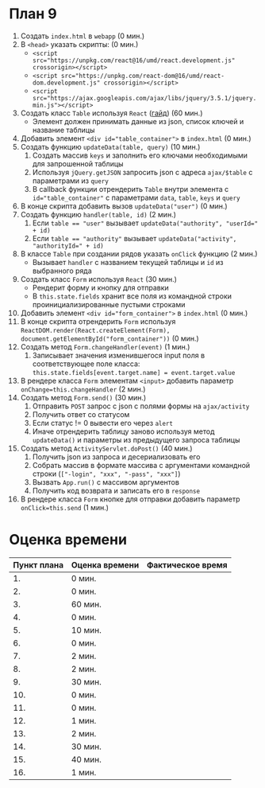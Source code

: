 # План 9
1. Создать `index.html` в `webapp` (0 мин.)
2. В `<head>` указать скрипты: (0 мин.)
   * `<script src="https://unpkg.com/react@16/umd/react.development.js" crossorigin></script>`
   * `<script src="https://unpkg.com/react-dom@16/umd/react-dom.development.js" crossorigin></script>`
   * `<script src="https://ajax.googleapis.com/ajax/libs/jquery/3.5.1/jquery.min.js"></script>`
3. Создать класс `Table` используя `React` ([гайд](https://medium.com/@subalerts/create-dynamic-table-from-json-in-react-js-1a4a7b1146ef)) (60 мин.)
   * Элемент должен принимать данные из json, список ключей и название таблицы
4. Добавить элемент `<div id="table_container">` в `index.html` (0 мин.)
5. Создать функцию `updateData(table, query)` (10 мин.)
   1. Создать массив `keys` и заполнить его ключами необходимыми для запрошенной таблицы
   2. Используя `jQuery.getJSON` запросить json с адреса `ajax/$table` с параметрами из `query`
   3. В callback функции отрендерить `Table` внутри элемента с `id="table_container"` с параметрами `data`, `table`, `keys` и `query`
6. В конце скрипта добавить вызов `updateData("user")` (0 мин.)
7. Создать функцию `handler(table, id)` (2 мин.)
   1. Если `table == "user"` вызывает `updateData("authority", "userId=" + id)`
   2. Если `table == "authority"` вызывает `updateData("activity", "authorityId=" + id)`
8. В классе `Table` при создании рядов указать `onClick` функцию (2 мин.)
   * Вызывает `handler` с названием текущей таблицы и `id` из выбранного ряда
9. Создать класс `Form` используя `React` (30 мин.)
   * Рендерит форму и кнопку для отправки
   * В `this.state.fields` хранит все поля из командной строки проинициализированные пустыми строками
10. Добавить элемент `<div id="form_container">` в `index.html` (0 мин.)
11. В конце скрипта отрендерить `Form` используя `ReactDOM.render(React.createElement(Form), document.getElementById("form_container"))` (0 мин.)
12. Создать метод `Form.changeHandler(event)` (1 мин.)
    1. Записывает значения изменившегося input поля в соответствующее поле класса: `this.state.fields[event.target.name] = event.target.value`
13. В рендере класса `Form` элементам `<input>` добавить параметр `onChange=this.changeHandler` (2 мин.)
14. Создать метод `Form.send()` (30 мин.)
    1. Отправить `POST` запрос с json с полями формы на `ajax/activity`
    2. Получить ответ со статусом
    3. Если статус != 0 вывести его через `alert`
    4. Иначе отрендерить таблицу заново используя метод `updateData()` и параметры из предыдущего запроса таблицы
15. Создать метод `ActivityServlet.doPost()` (40 мин.)
    1. Получить json из запроса и десериализовать его
    2. Собрать массив в формате массива с аргументами командной строки (`["-login", "xxx", "-pass", "xxx"]`)
    3. Вызвать `App.run()` с массивом аргументов
    4. Получить код возврата и записать его в `response`
16. В рендере класса `Form` кнопке для отправки добавить параметр `onClick=this.send` (1 мин.)

# Оценка времени
| Пункт плана | Оценка времени | Фактическое время |
| ----------- | -------------- | ----------------- |
| 1.          | 0 мин.         |                   |
| 2.          | 0 мин.         |                   |
| 3.          | 60 мин.        |                   |
| 4.          | 0 мин.         |                   |
| 5.          | 10 мин.        |                   |
| 6.          | 0 мин.         |                   |
| 7.          | 2 мин.         |                   |
| 8.          | 2 мин.         |                   |
| 9.          | 30 мин.        |                   |
| 10.         | 0 мин.         |                   |
| 11.         | 0 мин.         |                   |
| 12.         | 1 мин.         |                   |
| 13.         | 2 мин.         |                   |
| 14.         | 30 мин.        |                   |
| 15.         | 40 мин.        |                   |
| 16.         | 1 мин.         |                   |
